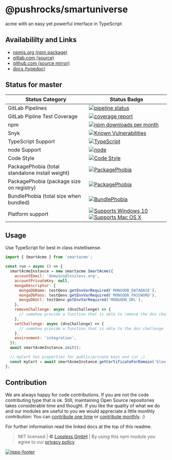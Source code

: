 # @pushrocks/smartuniverse
acme with an easy yet powerful interface in TypeScript

## Availabililty and Links
* [npmjs.org (npm package)](https://www.npmjs.com/package/@pushrocks/smartuniverse)
* [gitlab.com (source)](https://gitlab.com/pushrocks/smartuniverse)
* [github.com (source mirror)](https://github.com/pushrocks/smartuniverse)
* [docs (typedoc)](https://pushrocks.gitlab.io/smartuniverse/)

## Status for master

Status Category | Status Badge
-- | --
GitLab Pipelines | [![pipeline status](https://gitlab.com/pushrocks/smartuniverse/badges/master/pipeline.svg)](https://lossless.cloud)
GitLab Pipline Test Coverage | [![coverage report](https://gitlab.com/pushrocks/smartuniverse/badges/master/coverage.svg)](https://lossless.cloud)
npm | [![npm downloads per month](https://badgen.net/npm/dy/@pushrocks/smartuniverse)](https://lossless.cloud)
Snyk | [![Known Vulnerabilities](https://badgen.net/snyk/pushrocks/smartuniverse)](https://lossless.cloud)
TypeScript Support | [![TypeScript](https://badgen.net/badge/TypeScript/>=%203.x/blue?icon=typescript)](https://lossless.cloud)
node Support | [![node](https://img.shields.io/badge/node->=%2010.x.x-blue.svg)](https://nodejs.org/dist/latest-v10.x/docs/api/)
Code Style | [![Code Style](https://badgen.net/badge/style/prettier/purple)](https://lossless.cloud)
PackagePhobia (total standalone install weight) | [![PackagePhobia](https://badgen.net/packagephobia/install/@pushrocks/smartuniverse)](https://lossless.cloud)
PackagePhobia (package size on registry) | [![PackagePhobia](https://badgen.net/packagephobia/publish/@pushrocks/smartuniverse)](https://lossless.cloud)
BundlePhobia (total size when bundled) | [![BundlePhobia](https://badgen.net/bundlephobia/minzip/@pushrocks/smartuniverse)](https://lossless.cloud)
Platform support | [![Supports Windows 10](https://badgen.net/badge/supports%20Windows%2010/yes/green?icon=windows)](https://lossless.cloud) [![Supports Mac OS X](https://badgen.net/badge/supports%20Mac%20OS%20X/yes/green?icon=apple)](https://lossless.cloud)

## Usage

Use TypeScript for best in class instellisense.

```javascript
import { SmartAcme } from 'smartacme';

const run = async () => {
  smartAcmeInstance = new smartacme.SmartAcme({
    accountEmail: 'domains@lossless.org',
    accountPrivateKey: null,
    mongoDescriptor: {
      mongoDbName: testQenv.getEnvVarRequired('MONGODB_DATABASE'),
      mongoDbPass: testQenv.getEnvVarRequired('MONGODB_PASSWORD'),
      mongoDbUrl: testQenv.getEnvVarRequired('MONGODB_URL'),
    },
    removeChallenge: async (dnsChallenge) => {
      // somehow provide a function that is able to remove the dns challenge
    },
    setChallenge: async (dnsChallenge) => {
      // somehow provide a function that is able to the dns challenge
    },
    environment: 'integration',
  });
  await smartAcmeInstance.init();

  // myCert has properties for public/private keys and csr ;)
  const myCert = await smartAcmeInstance.getCertificateForDomain('bleu.de');
};
```

## Contribution

We are always happy for code contributions. If you are not the code contributing type that is ok. Still, maintaining Open Source repositories takes considerable time and thought. If you like the quality of what we do and our modules are useful to you we would appreciate a little monthly contribution: You can [contribute one time](https://lossless.link/contribute-onetime) or [contribute monthly](https://lossless.link/contribute). :)

For further information read the linked docs at the top of this readme.

> MIT licensed | **&copy;** [Lossless GmbH](https://lossless.gmbh)
| By using this npm module you agree to our [privacy policy](https://lossless.gmbH/privacy)

[![repo-footer](https://lossless.gitlab.io/publicrelations/repofooter.svg)](https://maintainedby.lossless.com)
